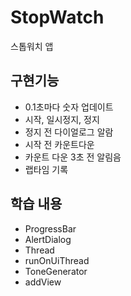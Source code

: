 # StopWatch
 스톱워치 앱
## 구현기능
- 0.1초마다 숫자 업데이트
- 시작, 일시정지, 정지
- 정지 전 다이얼로그 알람
- 시작 전 카운트다운
- 카운트 다운 3초 전 알림음
- 랩타임 기록
## 학습 내용
- ProgressBar
- AlertDialog
- Thread
- runOnUiThread
- ToneGenerator
- addView
